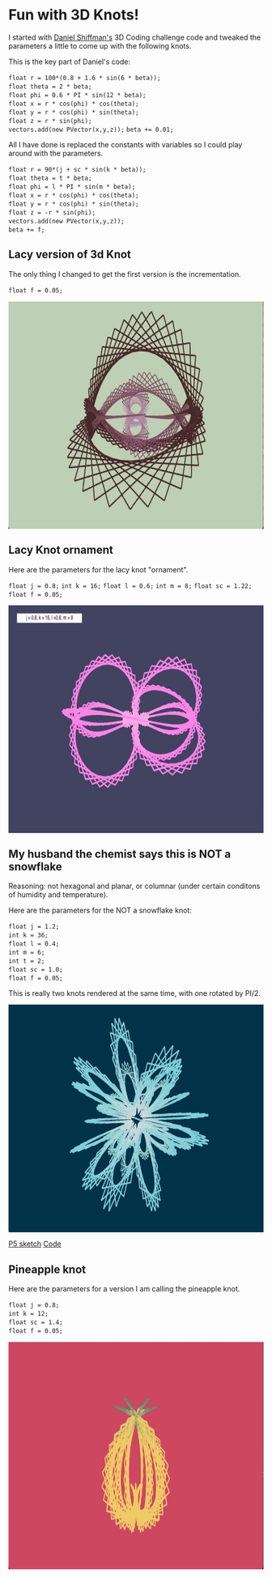 # Fun with 3D Knots!

I started with [Daniel Shiffman's](https://thecodingtrain.com/challenges/87-3d-knots) 3D Coding challenge code and tweaked the parameters a little to come up with the following knots.

This is the key part of Daniel's code:

`float r = 100*(0.8 + 1.6 * sin(6 * beta));`  
`float theta = 2 * beta;`  
`float phi = 0.6 * PI * sin(12 * beta);`  
`float x = r * cos(phi) * cos(theta);`  
`float y = r * cos(phi) * sin(theta);`  
`float z = r * sin(phi);`  
`vectors.add(new PVector(x,y,z));`
`beta += 0.01;`

All I have done is replaced the constants with variables so I could play around with the parameters.

`float r = 90*(j + sc * sin(k * beta));`  
`float theta = t * beta;`  
`float phi = l * PI * sin(m * beta);`  
`float x = r * cos(phi) * cos(theta);`  
`float y = r * cos(phi) * sin(theta);`  
`float z = -r * sin(phi);`  
`vectors.add(new PVector(x,y,z));`  
`beta += f;`

## Lacy version of 3d Knot

The only thing I changed to get the first version is the incrementation.

`float f = 0.05;`

<img class="img" src="images/lacy_3dknot.jpg" alt="Lacy 3D Knot" style=" display: block;
    margin-left: auto;
    margin-right: auto;" width="800" height="450">

## Lacy Knot ornament

Here are the parameters for the lacy knot "ornament".

`float j = 0.8;`
`int k = 16;`
`float l = 0.6;`
`int m = 8;`
`float sc = 1.22;`
`float f = 0.05;`

<img class="img" src="images/thing2.jpg" alt="Lacy Knot shape" style=" display: block;
    margin-left: auto;
    margin-right: auto;" width="800" height="450">

## My husband the chemist says this is NOT a snowflake

Reasoning: not hexagonal and planar, or columnar (under certain conditons of humidity and temperature).

Here are the parameters for the NOT a snowflake knot: 

`float j = 1.2;`   
`int k = 36;`    
`float l = 0.4;`  
`int m = 6;`  
`int t = 2;`  
`float sc = 1.0;`  
`float f = 0.05;`  

This is really two knots rendered at the same time, with one rotated by PI/2.

<img class="img" src="images/snow_2.jpg" alt="Snowflake shape" style=" display: block;
    margin-left: auto;
    margin-right: auto;" width="800" height="450">

[P5 sketch](https://editor.p5js.org/kfahn/sketches/ZVNioy7LJ)
[Code]()

## Pineapple knot

Here are the parameters for a version I am calling the pineapple knot.

`float j = 0.8;`  
`int k = 12;`  
`float sc = 1.4;`  
`float f = 0.05;`  

<img class="img" src="images/pineapple.jpg" alt="Snowflake shape" style=" display: block;
    margin-left: auto;
    margin-right: auto;" width="800" height="450">
